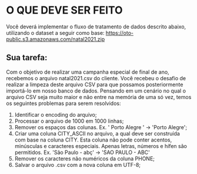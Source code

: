 # O QUE DEVE SER FEITO

Você deverá implementar o fluxo de tratamento de dados descrito abaixo,
utilizando o dataset a seguir como base:
https://oto-public.s3.amazonaws.com/natal2021.zip

## Sua tarefa:
Com o objetivo de realizar uma campanha especial de final de ano,
recebemos o arquivo natal2021.csv do cliente. Você recebeu o desafio de
realizar a limpeza deste arquivo CSV para que possamos posteriormente
importá-lo em nosso banco de dados. Pensando em um cenário no qual o
arquivo CSV seja muito maior e não entre na memória de uma só vez, temos
os seguintes problemas para serem resolvidos:

1. Identificar o encoding do arquivo;
2. Processar o arquivo de 1000 em 1000 linhas;
3. Remover os espaços das colunas. Ex. ' Porto Alegre ' -> 'Porto Alegre';
4. Criar uma coluna CITY_ASCII no arquivo, a qual deve ser construída com
base na coluna CITY. Esta coluna não pode conter acentos, minúsculas e
caracteres especiais. Apenas letras, números e hífen são permitidos. Ex. 'São
Paulo - abç' -> 'SAO PAULO - ABC'
5. Remover os caracteres não numéricos da coluna PHONE;
6. Salvar o arquivo .csv com a nova coluna em UTF-8;
